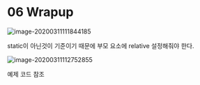 # 06 Wrapup

![image-20200311111844185](C:\Users\user\AppData\Roaming\Typora\typora-user-images\image-20200311111844185.png)

static이 아닌것이 기준이기 때문에 부모 요소에 relative 설정해줘야 한다.

![image-20200311112752855](C:\Users\user\AppData\Roaming\Typora\typora-user-images\image-20200311112752855.png)

예제 코드 참조

